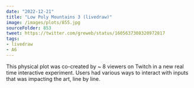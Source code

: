 ```yaml
---
date: "2022-12-21"
title: "Low Poly Mountains 3 (livedraw)"
image: /images/plots/855.jpg
sourceFolder: 853
tweet: https://twitter.com/greweb/status/1605637308320972817
tags:
- livedraw
- A6
---
```


This physical plot was co-created by ~ 8 viewers on Twitch in a new real time interactive experiment. Users had various ways to interact with inputs that was impacting the art, line by line.